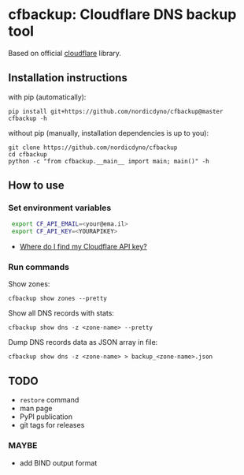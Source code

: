 # cfbackup: Cloudflare DNS backup tool

Based on official [cloudflare](https://github.com/cloudflare/python-cloudflare) library.

## Installation instructions

with pip (automatically):

    pip install git+https://github.com/nordicdyno/cfbackup@master
    cfbackup -h

without pip (manually, installation dependencies is up to you):

    git clone https://github.com/nordicdyno/cfbackup
    cd cfbackup
    python -c "from cfbackup.__main__ import main; main()" -h

## How to use

### Set environment variables

```bash
 export CF_API_EMAIL=<your@ema.il>
 export CF_API_KEY=<YOURAPIKEY>
```

* [Where do I find my Cloudflare API key?](https://support.cloudflare.com/hc/en-us/articles/200167836-Where-do-I-find-my-Cloudflare-API-key-)

### Run commands

Show zones:

    cfbackup show zones --pretty

Show all DNS records with stats:

    cfbackup show dns -z <zone-name> --pretty

Dump DNS records data as JSON array in file:

    cfbackup show dns -z <zone-name> > backup_<zone-name>.json

## TODO

* `restore` command
* man page
* PyPI publication
* git tags for releases

### MAYBE

* add BIND output format
